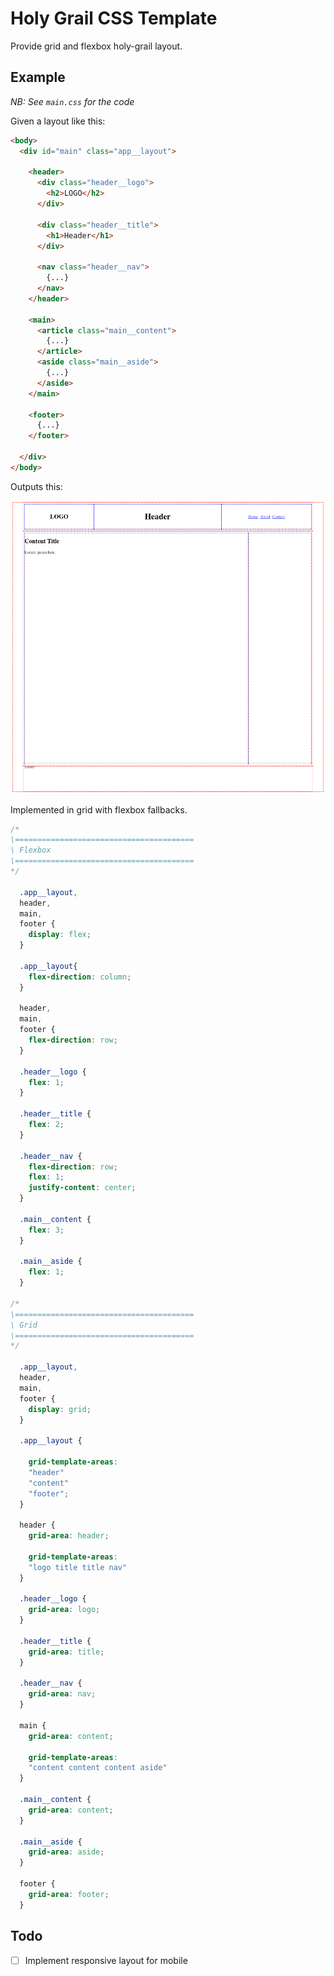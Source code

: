 # Holy Grail CSS Template

Provide grid and flexbox holy-grail layout.

## Example

_NB: See ```main.css``` for the code_

Given a layout like this:

```html
<body>
  <div id="main" class="app__layout">

    <header>
      <div class="header__logo">
        <h2>LOGO</h2>
      </div>
      
      <div class="header__title">
        <h1>Header</h1>
      </div>

      <nav class="header__nav">
        {...}
      </nav>
    </header>

    <main>
      <article class="main__content">
        {...}
      </article>
      <aside class="main__aside">
        {...}
      </aside>
    </main>

    <footer>
      {...}
    </footer>

  </div>
</body>
```

Outputs this:

![Holy grail layout](https://github.com/ajdelossantos/holy-grail-css-template/blob/master/holy-grail.png "Holy grail layout")

Implemented in grid with flexbox fallbacks.

```css
/*
\========================================
\ Flexbox
\========================================
*/

  .app__layout,
  header,
  main,
  footer {
    display: flex;
  }

  .app__layout{
    flex-direction: column;
  }

  header,
  main,
  footer {
    flex-direction: row;
  }

  .header__logo {
    flex: 1;
  }

  .header__title {
    flex: 2;
  }

  .header__nav {
    flex-direction: row;
    flex: 1;
    justify-content: center;
  }

  .main__content {
    flex: 3;
  }

  .main__aside {
    flex: 1;
  }

/*
\========================================
\ Grid
\========================================
*/

  .app__layout,
  header,
  main,
  footer {
    display: grid;
  }

  .app__layout {

    grid-template-areas:
    "header"
    "content"
    "footer";
  }

  header {
    grid-area: header;

    grid-template-areas:
    "logo title title nav"
  }

  .header__logo {
    grid-area: logo;
  }

  .header__title {
    grid-area: title;
  }

  .header__nav {
    grid-area: nav;
  }

  main {
    grid-area: content;

    grid-template-areas:
    "content content content aside"
  }

  .main__content {
    grid-area: content;
  }

  .main__aside {
    grid-area: aside;
  }

  footer {
    grid-area: footer;
  }
```

## Todo
- [ ] Implement responsive layout for mobile